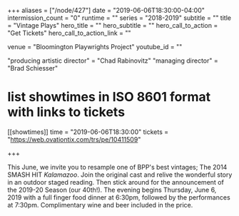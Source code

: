 +++
aliases = ["/node/427"]
date = "2019-06-06T18:30:00-04:00"
intermission_count = "0"
runtime = ""
series = "2018-2019"
subtitle = ""
title = "Vintage Plays"
hero_title = ""
hero_subtitle = ""
hero_call_to_action = "Get Tickets"
hero_call_to_action_link = ""

venue = "Bloomington Playwrights Project"
youtube_id = ""

"producing artistic director" = "Chad Rabinovitz"
"managing director" = "Brad Schiesser"

# list showtimes in ISO 8601 format with links to tickets
[[showtimes]]
    time = "2019-06-06T18:30:00"
    tickets = "https://web.ovationtix.com/trs/pe/10411509"

+++

 This June, we invite you to resample one of BPP's best vintages; The 2014 SMASH HIT *Kalamazoo*. Join the original cast and relive the wonderful story in an outdoor staged reading. Then stick around for the announcement of the 2019-20 Season (our 40th!). The evening begins Thursday, June 6, 2019 with a full finger food dinner at 6:30pm, followed by the performances at 7:30pm. Complimentary wine and beer included in the price.
